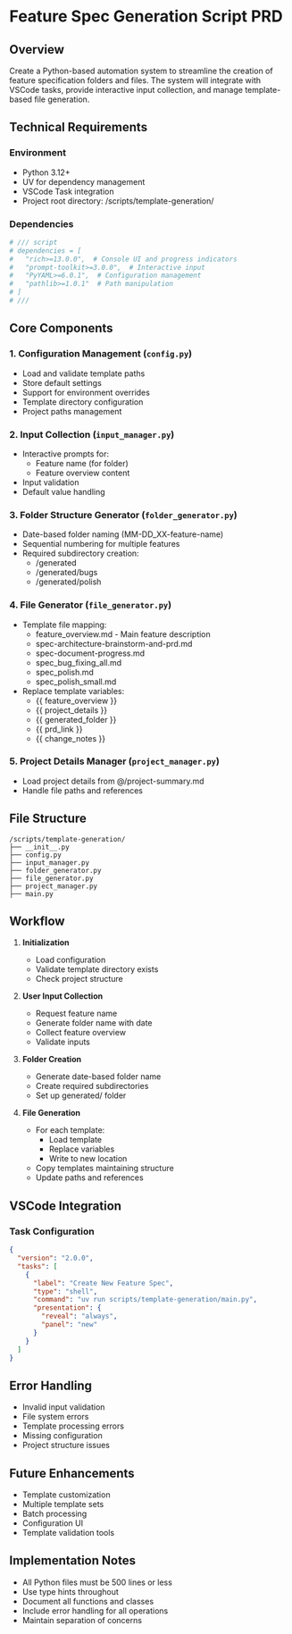 # Feature Spec Generation Script PRD

## Overview
Create a Python-based automation system to streamline the creation of feature specification folders and files. The system will integrate with VSCode tasks, provide interactive input collection, and manage template-based file generation.

## Technical Requirements

### Environment
- Python 3.12+
- UV for dependency management
- VSCode Task integration
- Project root directory: /scripts/template-generation/

### Dependencies
```python
# /// script
# dependencies = [
#   "rich>=13.0.0",  # Console UI and progress indicators
#   "prompt-toolkit>=3.0.0",  # Interactive input
#   "PyYAML>=6.0.1",  # Configuration management
#   "pathlib>=1.0.1"  # Path manipulation
# ]
# ///
```

## Core Components

### 1. Configuration Management (`config.py`)
- Load and validate template paths
- Store default settings
- Support for environment overrides
- Template directory configuration
- Project paths management

### 2. Input Collection (`input_manager.py`)
- Interactive prompts for:
  - Feature name (for folder)
  - Feature overview content
- Input validation
- Default value handling

### 3. Folder Structure Generator (`folder_generator.py`)
- Date-based folder naming (MM-DD_XX-feature-name)
- Sequential numbering for multiple features
- Required subdirectory creation:
  - /generated
  - /generated/bugs
  - /generated/polish

### 4. File Generator (`file_generator.py`)
- Template file mapping:
  - feature_overview.md - Main feature description
  - spec-architecture-brainstorm-and-prd.md
  - spec-document-progress.md  
  - spec_bug_fixing_all.md
  - spec_polish.md
  - spec_polish_small.md
- Replace template variables:
  - {{ feature_overview }}
  - {{ project_details }}
  - {{ generated_folder }}
  - {{ prd_link }}
  - {{ change_notes }}

### 5. Project Details Manager (`project_manager.py`)
- Load project details from @/project-summary.md
- Handle file paths and references

## File Structure
```
/scripts/template-generation/
├── __init__.py
├── config.py
├── input_manager.py
├── folder_generator.py
├── file_generator.py
├── project_manager.py
├── main.py
```

## Workflow

1. **Initialization**
   - Load configuration
   - Validate template directory exists
   - Check project structure

2. **User Input Collection**
   - Request feature name
   - Generate folder name with date
   - Collect feature overview
   - Validate inputs

3. **Folder Creation**
   - Generate date-based folder name
   - Create required subdirectories
   - Set up generated/ folder

4. **File Generation**
   - For each template:
     - Load template
     - Replace variables
     - Write to new location
   - Copy templates maintaining structure
   - Update paths and references

## VSCode Integration

### Task Configuration
```json
{
  "version": "2.0.0",
  "tasks": [
    {
      "label": "Create New Feature Spec",
      "type": "shell",
      "command": "uv run scripts/template-generation/main.py",
      "presentation": {
        "reveal": "always",
        "panel": "new"
      }
    }
  ]
}
```

## Error Handling
- Invalid input validation
- File system errors
- Template processing errors
- Missing configuration
- Project structure issues

## Future Enhancements
- Template customization
- Multiple template sets
- Batch processing
- Configuration UI
- Template validation tools

## Implementation Notes
- All Python files must be 500 lines or less
- Use type hints throughout
- Document all functions and classes
- Include error handling for all operations
- Maintain separation of concerns